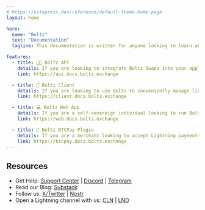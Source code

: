 ```yaml
---
# https://vitepress.dev/reference/default-theme-home-page
layout: home

hero:
  name: "Boltz"
  text: "Documentation"
  tagline: This documentation is written for anyone looking to learn about Boltz, how to integrate Boltz Swaps via the public API or use Boltz with one of the clients

features:
  - title: 👨‍💻 Boltz API
    details: If you are looking to integrate Boltz Swaps into your application, then check out our Boltz API docs
    link: https://api.docs.boltz.exchange

  - title: 🤖 Boltz Client
    details: If you are looking to use Boltz to conveniently manage liquidity of your CLN or LND nodes, then check out our Boltz Client docs
    link: https://client.docs.boltz.exchange

  - title: 💻 Boltz Web App
    details: If you are a self-sovereign individual looking to run Boltz Web App yourself from source instead of using boltz.exchange, then check out our Boltz Web App docs
    link: https://web.docs.boltz.exchange

  - title: 💚 Boltz BTCPay Plugin
    details: If you are a merchant looking to accept Lightning payments in an incredibly simple, yet non-custodial way then check out our Boltz BTCPay Plugin docs
    link: https://btcpay.docs.boltz.exchange
---
```


## Resources

* Get Help: [Support Center](https://support.boltz.exchange/hc/center/) | [Discord](https://discord.gg/QBvZGcW) | [Telegram](https://t.me/boltzhq)
* Read our Blog: [Substack](https://blog.boltz.exchange/)
* Follow us: [X/Twitter](https://twitter.com/Boltzhq) | [Nostr](https://primal.net/p/nprofile1qqsqcdcltmv4qanpx3p7svcufdsg9rkk00x7l2sknra4e6whkv59l7clgcdzj)
* Open a Lightning channel with us: [CLN](https://amboss.space/node/02d96eadea3d780104449aca5c93461ce67c1564e2e1d73225fa67dd3b997a6018) | [LND](https://amboss.space/node/026165850492521f4ac8abd9bd8088123446d126f648ca35e60f88177dc149ceb2)
